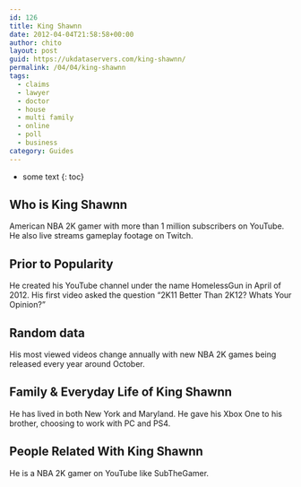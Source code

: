 ```yaml
---
id: 126
title: King Shawnn
date: 2012-04-04T21:58:58+00:00
author: chito
layout: post
guid: https://ukdataservers.com/king-shawnn/
permalink: /04/04/king-shawnn
tags:
  - claims
  - lawyer
  - doctor
  - house
  - multi family
  - online
  - poll
  - business
category: Guides
---
```


* some text
{: toc}


## Who is  King Shawnn
                  
                  
                  
American NBA 2K gamer with more than 1 million subscribers on YouTube. He also live streams gameplay footage on Twitch.
                  
                
                
                
## Prior to Popularity 
                  
                  
                  
He created his YouTube channel under the name HomelessGun in April of 2012. His first video asked the question &#8220;2K11 Better Than 2K12? Whats Your Opinion?&#8221;
                  
                
                
                
## Random data 
                  
                  
                  
His most viewed videos change annually with new NBA 2K games being released every year around October.
                  
                
                
                
## Family & Everyday Life of King Shawnn
                  
                  
                  
He has lived in both New York and Maryland. He gave his Xbox One to his brother, choosing to work with PC and PS4.
                  
                
                
                
## People Related With  King Shawnn
                  
                  
                  
He is a NBA 2K gamer on YouTube like SubTheGamer.
                  
                
              
            
          
          
          
    
    
  
